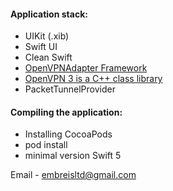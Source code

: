 #### Application stack: 
* UIKit (.xib)
* Swift UI
* Clean Swift
* [OpenVPNAdapter Framework](https://github.com/ss-abramchuk/OpenVPNAdapter)
* [OpenVPN 3 is a C++ class library](https://github.com/OpenVPN/openvpn3.git)
* PacketTunnelProvider
#### Compiling the application:
* Installing CocoaPods
* pod install
* minimal version Swift 5
  
Email - embreisltd@gmail.com
